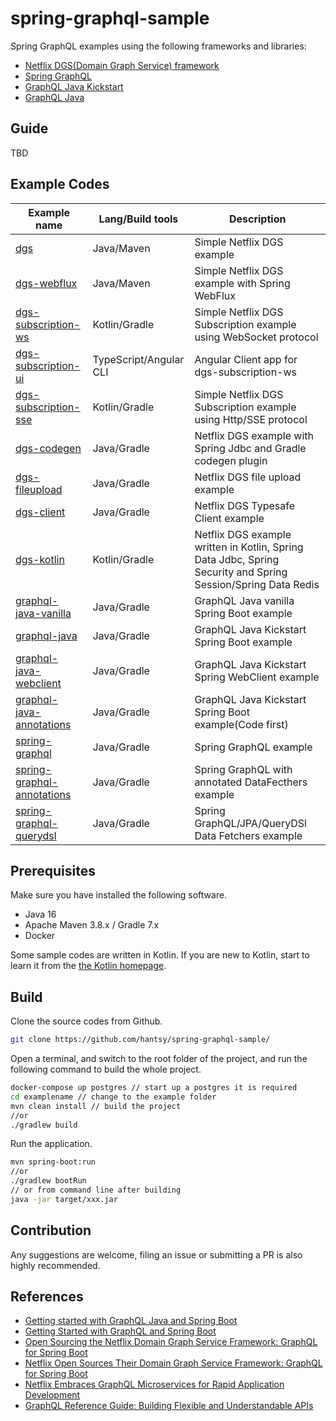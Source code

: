 # spring-graphql-sample

Spring GraphQL examples using the following frameworks and libraries:

* [Netflix DGS(Domain Graph Service) framework](https://netflix.github.io/dgs/) 
* [Spring GraphQL](https://github.com/spring-projects/spring-graphql)
* [GraphQL Java Kickstart](https://www.graphql-java-kickstart.com/)
* [GraphQL Java](https://www.graphql-java.com/)

## Guide

TBD

## Example Codes
|  Example name    |Lang/Build tools      | Description     |
| ---- | ---- | ---- |
|[dgs](./dgs) | Java/Maven | Simple Netflix DGS example|
|[dgs-webflux](./dgs-webflux) | Java/Maven| Simple Netflix DGS example with Spring WebFlux|
|[dgs-subscription-ws](./dgs-subscription-ws) | Kotlin/Gradle | Simple Netflix DGS Subscription example using WebSocket protocol|
|[dgs-subscription-ui](./dgs-subscription-ui) | TypeScript/Angular CLI | Angular Client app for dgs-subscription-ws|
|[dgs-subscription-sse](./dgs-subscription-sse) | Kotlin/Gradle | Simple Netflix DGS Subscription example using Http/SSE protocol|
|[dgs-codegen](./dgs-codegen) | Java/Gradle | Netflix DGS example with Spring Jdbc and Gradle codegen plugin|
|[dgs-fileupload](./dgs-fileupload) | Java/Gradle | Netflix DGS file upload example|
|[dgs-client](./dgs-client) | Java/Gradle | Netflix DGS Typesafe Client example|
|[dgs-kotlin](./dgs-kotlin) | Kotlin/Gradle | Netflix DGS example written in Kotlin, Spring Data Jdbc, Spring Security and Spring Session/Spring Data Redis|
|[graphql-java-vanilla](./graphql-java-vanilla) | Java/Gradle | GraphQL Java vanilla Spring Boot example|
|[graphql-java](./graphql-java) | Java/Gradle | GraphQL Java Kickstart Spring Boot example|
|[graphql-java-webclient](./graphql-java-webclient) | Java/Gradle | GraphQL Java Kickstart Spring WebClient example|
|[graphql-java-annotations](./graphql-java-annotations) | Java/Gradle | GraphQL Java Kickstart Spring Boot example(Code first)|
|[spring-graphql](./spring-graphql) | Java/Gradle | Spring GraphQL example|
|[spring-graphql-annotations](./spring-graphql-annotations) | Java/Gradle | Spring GraphQL with annotated DataFecthers example|
|[spring-graphql-querydsl](./spring-graphql-querydsl) | Java/Gradle | Spring GraphQL/JPA/QueryDSl Data Fetchers example|

## Prerequisites

Make sure you have installed the following software.

* Java 16 
* Apache Maven 3.8.x / Gradle 7.x
* Docker

Some sample codes are written in Kotlin. If you are new to Kotlin, start to learn it from the [the Kotlin homepage](https://kotlinlang.org/).

## Build 

Clone the source codes from Github.

```bash
git clone https://github.com/hantsy/spring-graphql-sample/
```

Open a terminal, and switch to the root folder of the project, and run the following command to build the whole project.

```bash
docker-compose up postgres // start up a postgres it is required
cd examplename // change to the example folder
mvn clean install // build the project
//or
./gradlew build
```

Run the application.

```bash
mvn spring-boot:run 
//or 
./gradlew bootRun
// or from command line after building
java -jar target/xxx.jar
```


## Contribution

Any suggestions are welcome, filing an issue or submitting a PR is also highly recommended.  



## References

* [Getting started with GraphQL Java and Spring Boot](https://www.graphql-java.com/tutorials/getting-started-with-spring-boot/)
* [Getting Started with GraphQL and Spring Boot](https://www.baeldung.com/spring-graphql)
* [Open Sourcing the Netflix Domain Graph Service Framework: GraphQL for Spring Boot](https://netflixtechblog.com/open-sourcing-the-netflix-domain-graph-service-framework-graphql-for-spring-boot-92b9dcecda18)
* [Netflix Open Sources Their Domain Graph Service Framework: GraphQL for Spring Boot ](https://www.infoq.com/news/2021/02/netflix-graphql-spring-boot/)
* [Netflix Embraces GraphQL Microservices for Rapid Application Development ](https://www.infoq.com/news/2021/03/netflix-graphql-microservices/)
* [GraphQL Reference Guide: Building Flexible and Understandable APIs ](https://www.infoq.com/articles/GraphQL-ultimate-guide/)
